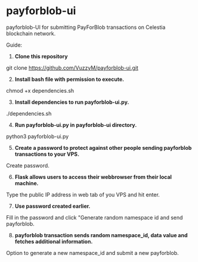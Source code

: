 # payforblob-ui
payforblob-UI for submitting PayForBlob transactions on Celestia blockchain network.

Guide:

1. **Clone this repository**

git clone https://github.com/VuzzyM/payforblob-ui.git


2. **Install bash file with permission to execute.**

chmod +x dependencies.sh


3. **Install dependencies to run payforblob-ui.py.**

./dependencies.sh


4. **Run payforblob-ui.py in payforblob-ui directory.**

python3 payforblob-ui.py


5. **Create a password to protect against other people sending payforblob transactions to your VPS.**

Create password.


6. **Flask allows users to access their webbrowser from their local machine.**

Type the public IP address in web tab of you VPS and hit enter.


7. **Use password created earlier.**


Fill in the password and click "Generate random namespace id and send payforblob.


8. **payforblob transaction sends random namespace_id, data value and fetches additional information.**

Option to generate a new namespace_id and submit a new payforblob.
